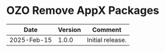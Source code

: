 # OZO Remove AppX Packages

|Date|Version|Comment|
|----|-------|-------|
|2025-Feb-15|1.0.0|Initial release.|
